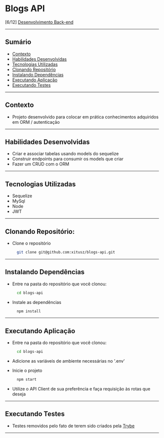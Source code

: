 # Blogs API
[6/12] [Desenvolvimento Back-end](https://github.com/xitusz/Trybe/tree/main/03_Desenvolvimento-Back-end)

---

## Sumário

- [Contexto](#contexto)
- [Habilidades Desenvolvidas](#habilidades-desenvolvidas)
- [Tecnologias Utilizadas](#tecnologias-utilizadas)
- [Clonando Repositório](#clonando-repositório)
- [Instalando Dependências](#instalando-dependências)
- [Executando Aplicação](#executando-aplicação)
- [Executando Testes](#executando-testes)

---

## Contexto

* Projeto desenvolvido para colocar em prática conhecimentos adquiridos em ORM / autenticação

---

## Habilidades Desenvolvidas

* Criar e associar tabelas usando models do sequelize
* Construir endpoints para consumir os models que criar
* Fazer um CRUD com o ORM

---

## Tecnologias Utilizadas

* Sequelize
* MySql
* Node
* JWT

---

## Clonando Repositório:

* Clone o repositório
  ```sh
    git clone git@github.com:xitusz/blogs-api.git
  ```

---

## Instalando Dependências

* Entre na pasta do repositório que você clonou:
  ```sh
    cd blogs-api
  ```

* Instale as dependências
  ```sh
    npm install
  ```

---

## Executando Aplicação

* Entre na pasta do repositório que você clonou:
  ```sh
    cd blogs-api
  ```

* Adicione as variáveis de ambiente necessárias no '.env'

* Inicie o projeto
  ```sh
    npm start
  ```

* Utilize o API Client de sua preferência e faça requisição às rotas que deseja

---

## Executando Testes

* Testes removidos pelo fato de terem sido criados pela [Trybe](https://www.betrybe.com/)

---
